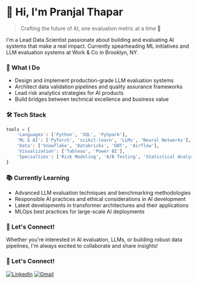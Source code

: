 # 👋 Hi, I'm Pranjal Thapar

> Crafting the future of AI, one evaluation metric at a time 🚀

I'm a Lead Data Scientist passionate about building and evaluating AI systems that make a real impact. Currently spearheading ML initiatives and LLM evaluation systems at Work & Co in Brooklyn, NY.

### 🎯 What I Do

- Design and implement production-grade LLM evaluation systems
- Architect data validation pipelines and quality assurance frameworks
- Lead risk analytics strategies for AI products
- Build bridges between technical excellence and business value

### 🛠️ Tech Stack

```python
tools = {
    'Languages': ['Python', 'SQL', 'PySpark'],
    'ML & AI': ['PyTorch', 'scikit-learn', 'LLMs', 'Neural Networks'],
    'Data': ['Snowflake', 'Databricks', 'DBT', 'Airflow'],
    'Visualization': ['Tableau', 'Power BI'],
    'Specialties': ['Risk Modeling', 'A/B Testing', 'Statistical Analysis']
}
```
### 📚 Currently Learning

- Advanced LLM evaluation techniques and benchmarking methodologies
- Responsible AI practices and ethical considerations in AI development
- Latest developments in transformer architectures and their applications
- MLOps best practices for large-scale AI deployments

### 🤝 Let's Connect!

Whether you're interested in AI evaluation, LLMs, or building robust data pipelines, I'm always excited to collaborate and share insights!

### 🤝 Let's Connect!

[![LinkedIn](https://img.shields.io/badge/LinkedIn-0077B5?style=for-the-badge&logo=linkedin&logoColor=white)](https://linkedin.com/in/pranjalthapar)
[![Gmail](https://img.shields.io/badge/Gmail-D14836?style=for-the-badge&logo=gmail&logoColor=white)](mailto:pranjal1408@gmail.com)
